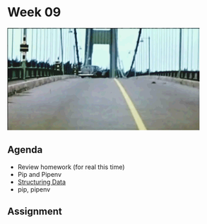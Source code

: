 # Week 09
![Tacoma Narrows GIF](assets/structure.gif)

## Agenda
- Review homework (for real this time)
- Pip and Pipenv
- [Structuring Data](lesson.md) 
- pip, pipenv

## Assignment

